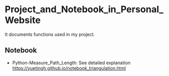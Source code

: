 # Project_and_Notebook_in_Personal_Website
It documents functions used in my project.
## Notebook
- Python-Measure_Path_Length: See detailed explanation https://yuetingh.github.io/notebook_triangulation.html
